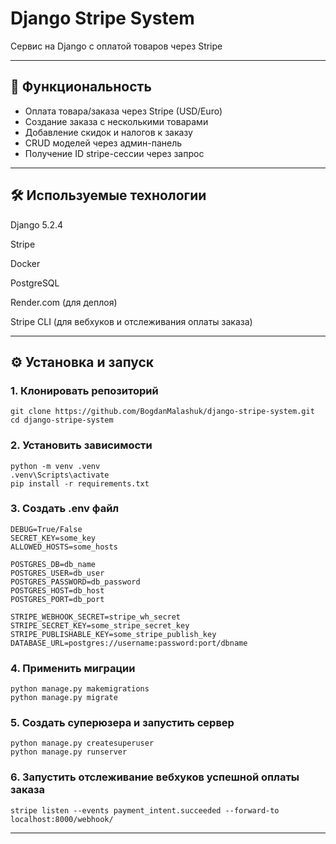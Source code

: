 # Django Stripe System

Сервис на Django с оплатой товаров через Stripe

---

## 🚀 Функциональность

- Оплата товара/заказа через Stripe (USD/Euro)
- Создание заказа с несколькими товарами
- Добавление скидок и налогов к заказу
- CRUD моделей через админ-панель
- Получение ID stripe-сессии через запрос

---

## 🛠 Используемые технологии

Django 5.2.4

Stripe

Docker 

PostgreSQL

Render.com (для деплоя)

Stripe CLI (для вебхуков и отслеживания оплаты заказа)

---

## ⚙️ Установка и запуск

### 1. Клонировать репозиторий

```
git clone https://github.com/BogdanMalashuk/django-stripe-system.git
cd django-stripe-system
```

### 2. Установить зависимости

```
python -m venv .venv
.venv\Scripts\activate
pip install -r requirements.txt
```

### 3. Создать .env файл

```
DEBUG=True/False
SECRET_KEY=some_key
ALLOWED_HOSTS=some_hosts

POSTGRES_DB=db_name
POSTGRES_USER=db_user
POSTGRES_PASSWORD=db_password
POSTGRES_HOST=db_host
POSTGRES_PORT=db_port

STRIPE_WEBHOOK_SECRET=stripe_wh_secret
STRIPE_SECRET_KEY=some_stripe_secret_key
STRIPE_PUBLISHABLE_KEY=some_stripe_publish_key
DATABASE_URL=postgres://username:password:port/dbname

```

### 4. Применить миграции

```
python manage.py makemigrations
python manage.py migrate
```

### 5. Создать суперюзера и запустить сервер

```
python manage.py createsuperuser
python manage.py runserver
```

### 6. Запустить отслеживание вебхуков успешной оплаты заказа
```
stripe listen --events payment_intent.succeeded --forward-to localhost:8000/webhook/
```
---


